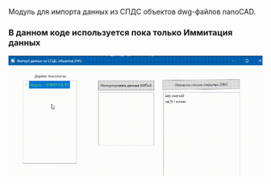 Модуль для импорта данных из СПДС объектов dwg-файлов nanoCAD.
### В данном коде используется пока только Иммитация данных
![Farmers Market Finder Demo](/Пример/PIDexplorer-.gif)
